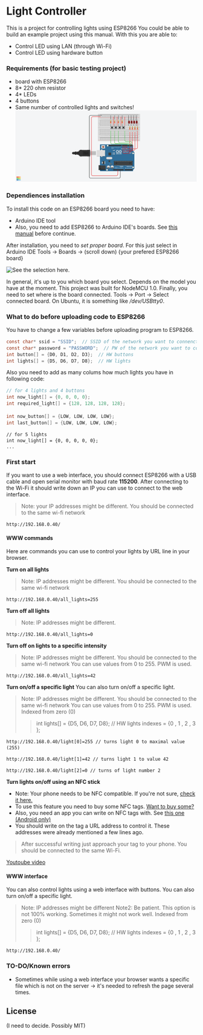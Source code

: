 # Light Controller
This is a project for controlling lights using ESP8266
You could be able to build an example project using this manual. With this you are able to:
  - Control LED using LAN (through Wi-Fi)
  - Control LED using hardware button
  
### Requirements (for basic testing project)
  - board with ESP8266
  - 8* 220 ohm resistor
  - 4* LEDs
  - 4 buttons
  - Same number of controlled lights and switches! 
  ![Schematic](https://github.com/tomas-dostal/light_controller/blob/master/light_controller_v1.png)

### Dependiences installation

To install this code on an ESP8266 board you need to have:
- Arduino IDE tool
- Also, you need to add ESP8266 to Arduino IDE's boards. See [this manual](https://randomnerdtutorials.com/how-to-install-esp8266-board-arduino-ide/) before continue. 

After installation, you need to *set proper board*. 
For this just select in Arduino IDE Tools -> Boards -> (scroll down) {your prefered ESP8266 board} 

![See the selection here. ](https://cdn.sparkfun.com/assets/learn_tutorials/3/6/5/arduino-board-select.png)

In general, it's up to you which board you select. Depends on the model you have at the moment. This project was built for NodeMCU 1.0.
Finally, you need to set where is the board connected. Tools -> Port -> Select connected board. On Ubuntu, it is something like */dev/USBtty0*. 

### What to do before uploading code to ESP8266
You have to change a few variables before uploading program to ESP8266. 
```c
const char* ssid = "SSID";  // SSID of the network you want to connenct to
const char* password = "PASSWORD";  // PW of the network you want to connenct to
int button[] = {D0, D1, D2, D3};  // HW buttons
int lights[] = {D5, D6, D7, D8};  // HW lights
```
Also you need to add as many colums how much lights you have in following code: 
```c
// for 4 lights and 4 buttons
int now_light[] = {0, 0, 0, 0};
int required_light[] = {128, 128, 128, 128};

int now_button[] = {LOW, LOW, LOW, LOW};
int last_button[] = {LOW, LOW, LOW, LOW};
```
```
// for 5 lights
int now_light[] = {0, 0, 0, 0, 0};
...
```


### First start

If you want to use a web interface, you should connect ESP8266 with a USB cable and open serial monitor with baud rate **115200**. After connecting to the Wi-Fi it should write down an IP you can use to connect to the web interface. 
> Note: your IP addresses might be different.
> You should be connected to the same wi-fi network


```
http://192.168.0.40/
```

#### WWW commands
Here are commands you can use to control your lights by URL line in your browser. 

**Turn on all lights**
> Note: IP addresses might be different.
> You should be connected to the same wi-fi network
```
http://192.168.0.40/all_lights=255
```
**Turn off all lights**
> Note: IP addresses might be different.
```
http://192.168.0.40/all_lights=0
```
**Turn off on lights to a specific intensity**
> Note: IP addresses might be different.
> You should be connected to the same wi-fi network
> You can use values from 0 to 255. PWM is used.
```
http://192.168.0.40/all_lights=42
```
**Turn on/off a specific light**
You can also turn on/off a specific light. 
> Note: IP addresses might be different.
> You should be connected to the same wi-fi network
> You can use values from 0 to 255. PWM is used.
> Indexed from zero (0)
>> int lights[] = {D5, D6, D7, D8};  // HW lights
>> indexes = {0 , 1 , 2 , 3 };  

```
http://192.168.0.40/light[0]=255 // turns light 0 to maximal value (255)
```
```
http://192.168.0.40/light[1]=42 // turns light 1 to value 42
```
```
http://192.168.0.40/light[2]=0 // turns of light number 2
```


**Turn lights on/off using an NFC stick**
-  Note: Your phone needs to be NFC compatible. If you're not sure, [check it here. ](https://www.unitag.io/nfc/is-my-phone-compatible-with-nfc)
-  To use this feature you need to buy some NFC tags. [Want to buy some? ](https://www.aliexpress.com/wholesale?catId=303006&initiative_id=AS_20180215042558&SearchText=nfc+tag)
-  Also, you need an app you can write on NFC tags with. See [this one (Android only)](https://play.google.com/store/apps/details?id=com.wakdev.wdnfc)
-  You should write on the tag a URL address to control it. These addresses were already mentioned a few lines ago. 
> After successful writing just approach your tag to your phone.
> You should be connected to the same Wi-Fi.

[Youtoube video](https://youtu.be/nTlXOTvhRiI)

#### WWW interface
You can also control lights using a web interface with buttons. 
You can also turn on/off a specific light. 
> Note: IP addresses might be different
> Note2: Be patient. This option is not 100% working. Sometimes it might not work well. 
> Indexed from zero (0)
>> int lights[] = {D5, D6, D7, D8};  // HW lights
>> indexes = {0 , 1 , 2 , 3 };  

```
http://192.168.0.40/
```

### TO-DO/Known errors

 - Sometimes while using a web interface your browser wants a specific file which is not on the server -> it's needed to refresh the page several times. 

License
-----
(I need to decide. Possibly MIT) 
